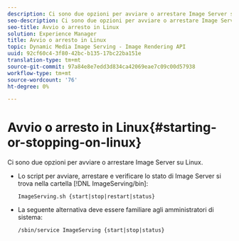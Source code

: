 ```yaml
---
description: Ci sono due opzioni per avviare o arrestare Image Server su Linux.
seo-description: Ci sono due opzioni per avviare o arrestare Image Server su Linux.
seo-title: Avvio o arresto in Linux
solution: Experience Manager
title: Avvio o arresto in Linux
topic: Dynamic Media Image Serving - Image Rendering API
uuid: 92cf60c4-3f80-42bc-b135-17bc22ba151e
translation-type: tm+mt
source-git-commit: 97a84e8e7edd3d834ca42069eae7c09c00d57938
workflow-type: tm+mt
source-wordcount: '76'
ht-degree: 0%

---
```



# Avvio o arresto in Linux{#starting-or-stopping-on-linux}

Ci sono due opzioni per avviare o arrestare Image Server su Linux.

* Lo script per avviare, arrestare e verificare lo stato di Image Server si trova nella cartella [!DNL ImageServing/bin]:

   `ImageServing.sh {start|stop|restart|status}`
* La seguente alternativa deve essere familiare agli amministratori di sistema:

   `/sbin/service ImageServing {start|stop|status}`
